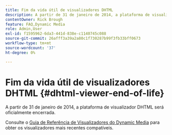 ```yaml
---
title: Fim da vida útil de visualizadores DHTML
description: A partir de 31 de janeiro de 2014, a plataforma de visualizador DHTML será oficialmente encerrada.
contentOwner: Rick Brough
feature: FAQ,Dynamic Media
role: Admin,User
exl-id: f1595962-6da3-441d-838e-c1140745c088
source-git-commit: 26afff3a39a2a80c1f730287b99f3fb33bff0673
workflow-type: tm+mt
source-wordcount: '37'
ht-degree: 0%

---
```


# Fim da vida útil de visualizadores DHTML {#dhtml-viewer-end-of-life}

A partir de 31 de janeiro de 2014, a plataforma de visualizador DHTML será oficialmente encerrada.

Consulte o [Guia de Referência de Visualizadores do Dynamic Media](https://experienceleague.adobe.com/docs/dynamic-media-developer-resources.html) para obter os visualizadores mais recentes compatíveis.
